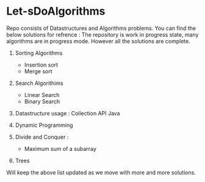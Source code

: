 # Let-sDoAlgorithms

Repo consists of Datastructures and Algorithms problems. You can find the below solutions for refrence :
The repository is work in progress state, many algorithms are in progress mode. However all the solutions are complete.

1. Sorting Algorithms 
   - Insertion sort 
   - Merge sort
2. Search Algorithims
   - Linear Search
   - Binary Search
3. Datastructure usage : Collection API Java
4. Dynamic Programming 
5. Divide and Conquer : 
      - Maximum sum of a subarray

6. Trees


Will keep the above list updated as we move with more and more solutions. 

